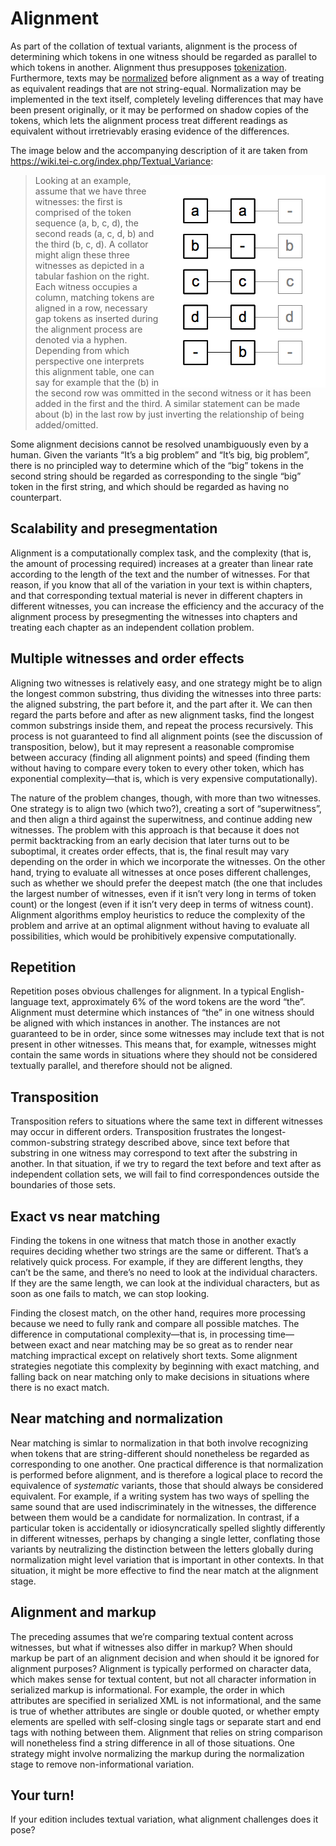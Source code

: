 # Alignment

As part of the collation of textual variants, alignment is the process of determining which tokens in one witness should be regarded as parallel to which tokens in another. Alignment thus presupposes [tokenization](week_2_day_1_tokenization.md). Furthermore, texts may be [normalized](week2_day_1_normalization.md) before alignment as a way of treating as equivalent readings that are not string-equal. Normalization may be implemented in the text itself, completely leveling differences that may have been present originally, or it may be performed on shadow copies of the tokens, which lets the alignment process treat different readings as equivalent without irretrievably erasing evidence of the differences.

The image below and the accompanying description of it are taken from <https://wiki.tei-c.org/index.php/Textual_Variance>: 

> <img src="../../images/Collation_Aligner.png" align="right"/>Looking at an example, assume that we have three witnesses: the first is comprised of the token sequence (a, b, c, d), the second reads (a, c, d, b) and the third (b, c, d). A collator might align these three witnesses as depicted in a tabular fashion on the right. Each witness occupies a column, matching tokens are aligned in a row, necessary gap tokens as inserted during the alignment process are denoted via a hyphen. Depending from which perspective one interprets this alignment table, one can say for example that the (b) in the second row was ommitted in the second witness or it has been added in the first and the third. A similar statement can be made about (b) in the last row by just inverting the relationship of being added/omitted.

Some alignment decisions cannot be resolved unambiguously even by a human. Given the variants “It’s a big problem” and “It’s big, big problem”, there is no principled way to determine which of the “big” tokens in the second string should be regarded as corresponding to the single “big” token in the first string, and which should be regarded as having no counterpart.

## Scalability and presegmentation

Alignment is a computationally complex task, and the complexity (that is, the amount of processing required) increases at a greater than linear rate according to the length of the text and the number of witnesses. For that reason, if you know that all of the variation in your text is within chapters, and that corresponding textual material is never in different chapters in different witnesses, you can increase the efficiency and the accuracy of the alignment process by presegmenting the witnesses into chapters and treating each chapter as an independent collation problem.

## Multiple witnesses and order effects

Aligning two witnesses is relatively easy, and one strategy might be to align the longest common substring, thus dividing the witnesses into three parts: the aligned substring, the part before it, and the part after it. We can then regard the parts before and after as new alignment tasks, find the longest common substrings inside them, and repeat the process recursively. This process is not guaranteed to find all alignment points (see the discussion of transposition, below), but it may represent a reasonable compromise between accuracy (finding all alignment points) and speed (finding them without having to compare every token to every other token, which has exponential complexity—that is, which is very expensive computationally).

The nature of the problem changes, though, with more than two witnesses. One strategy is to align two (which two?), creating a sort of “superwitness”, and then align a third against the superwitness, and continue adding new witnesses. The problem with this approach is that because it does not permit backtracking from an early decision that later turns out to be suboptimal, it creates order effects, that is, the final result may vary depending on the order in which we incorporate the witnesses. On the other hand, trying to evaluate all witnesses at once poses different challenges, such as whether we should prefer the deepest match (the one that includes the largest number of witnesses, even if it isn’t very long in terms of token count) or the longest (even if it isn’t very deep in terms of witness count). Alignment algorithms employ heuristics to reduce the complexity of the problem and arrive at an optimal alignment without having to evaluate all possibilities, which would be prohibitively expensive computationally. 

## Repetition

Repetition poses obvious challenges for alignment. In a typical English-language text, approximately 6% of the word tokens are the word “the”. Alignment must determine which instances of “the” in one witness should be aligned with which instances in another. The instances are not guaranteed to be in order, since some witnesses may include text that is not present in other witnesses. This means that, for example, witnesses might contain the same words in situations where they should not be considered textually parallel, and therefore should not be aligned.

## Transposition

Transposition refers to situations where the same text in different witnesses may occur in different orders. Transposition frustrates the longest-common-substring strategy described above, since text before that substring in one witness may correspond to text after the substring in another. In that situation, if we try to regard the text before and text after as independent collation sets, we will fail to find correspondences outside the boundaries of those sets.

## Exact vs near matching

Finding the tokens in one witness that match those in another exactly requires deciding whether two strings are the same or different. That’s a relatively quick process. For example, if they are different lengths, they can’t be the same, and there’s no need to look at the individual characters. If they are the same length, we can look at the individual characters, but as soon as one fails to match, we can stop looking.

Finding the closest match, on the other hand, requires more processing because we need to fully rank and compare all possible matches. The difference in computational complexity—that is, in processing time—between exact and near matching may be so great as to render near matching impractical except on relatively short texts. Some alignment strategies negotiate this complexity by beginning with exact matching, and falling back on near matching only to make decisions in situations where there is no exact match.

## Near matching and normalization

Near matching is simlar to normalization in that both involve recognizing when tokens that are string-different should nonetheless be regarded as corresponding to one another. One practical difference is that normalization is performed before alignment, and is therefore a logical place to record the equivalence of _systematic_ variants, those that should always be considered equivalent. For example, if a writing system has two ways of spelling the same sound that are used indiscriminately in the witnesses, the difference between them would be a candidate for normalization. In contrast, if a particular token is accidentally or idiosyncratically spelled slightly differently in different witnesses, perhaps by changing a single letter, conflating those variants by neutralizing the distinction between the letters globally during normalization might level variation that is important in other contexts. In that situation, it might be more effective to find the near match at the alignment stage. 

## Alignment and markup

The preceding assumes that we’re comparing textual content across witnesses, but what if witnesses also differ in markup? When should markup be part of an alignment decision and when should it be ignored for alignment purposes? Alignment is typically performed on character data, which makes sense for textual content, but not all character information in  serialized markup is informational. For example, the order in which attributes are specified in serialized XML is not informational, and the same is true of whether attributes are single or double quoted, or whether empty elements are spelled with self-closing single tags or separate start and end tags with nothing between them. Alignment that relies on string comparison will nonetheless find a string difference in all of those situations. One strategy might involve normalizing the markup during the normalization stage to remove non-informational variation. 

## Your turn!

If your edition includes textual variation, what alignment challenges does it pose?  
